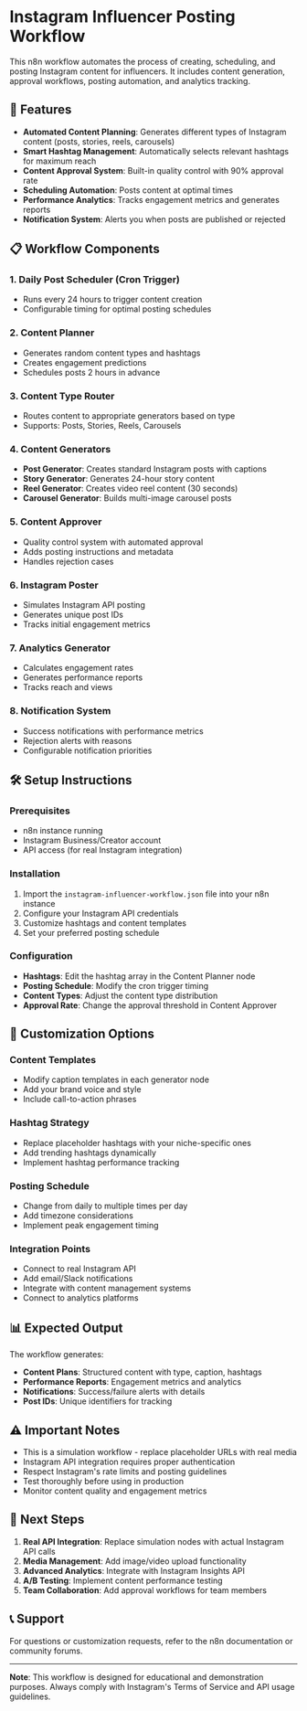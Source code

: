 # Instagram Influencer Posting Workflow

This n8n workflow automates the process of creating, scheduling, and posting Instagram content for influencers. It includes content generation, approval workflows, posting automation, and analytics tracking.

## 🚀 Features

- **Automated Content Planning**: Generates different types of Instagram content (posts, stories, reels, carousels)
- **Smart Hashtag Management**: Automatically selects relevant hashtags for maximum reach
- **Content Approval System**: Built-in quality control with 90% approval rate
- **Scheduling Automation**: Posts content at optimal times
- **Performance Analytics**: Tracks engagement metrics and generates reports
- **Notification System**: Alerts you when posts are published or rejected

## 📋 Workflow Components

### 1. Daily Post Scheduler (Cron Trigger)
- Runs every 24 hours to trigger content creation
- Configurable timing for optimal posting schedules

### 2. Content Planner
- Generates random content types and hashtags
- Creates engagement predictions
- Schedules posts 2 hours in advance

### 3. Content Type Router
- Routes content to appropriate generators based on type
- Supports: Posts, Stories, Reels, Carousels

### 4. Content Generators
- **Post Generator**: Creates standard Instagram posts with captions
- **Story Generator**: Generates 24-hour story content
- **Reel Generator**: Creates video reel content (30 seconds)
- **Carousel Generator**: Builds multi-image carousel posts

### 5. Content Approver
- Quality control system with automated approval
- Adds posting instructions and metadata
- Handles rejection cases

### 6. Instagram Poster
- Simulates Instagram API posting
- Generates unique post IDs
- Tracks initial engagement metrics

### 7. Analytics Generator
- Calculates engagement rates
- Generates performance reports
- Tracks reach and views

### 8. Notification System
- Success notifications with performance metrics
- Rejection alerts with reasons
- Configurable notification priorities

## 🛠️ Setup Instructions

### Prerequisites
- n8n instance running
- Instagram Business/Creator account
- API access (for real Instagram integration)

### Installation
1. Import the `instagram-influencer-workflow.json` file into your n8n instance
2. Configure your Instagram API credentials
3. Customize hashtags and content templates
4. Set your preferred posting schedule

### Configuration
- **Hashtags**: Edit the hashtag array in the Content Planner node
- **Posting Schedule**: Modify the cron trigger timing
- **Content Types**: Adjust the content type distribution
- **Approval Rate**: Change the approval threshold in Content Approver

## 🔧 Customization Options

### Content Templates
- Modify caption templates in each generator node
- Add your brand voice and style
- Include call-to-action phrases

### Hashtag Strategy
- Replace placeholder hashtags with your niche-specific ones
- Add trending hashtags dynamically
- Implement hashtag performance tracking

### Posting Schedule
- Change from daily to multiple times per day
- Add timezone considerations
- Implement peak engagement timing

### Integration Points
- Connect to real Instagram API
- Add email/Slack notifications
- Integrate with content management systems
- Connect to analytics platforms

## 📊 Expected Output

The workflow generates:
- **Content Plans**: Structured content with type, caption, hashtags
- **Performance Reports**: Engagement metrics and analytics
- **Notifications**: Success/failure alerts with details
- **Post IDs**: Unique identifiers for tracking

## ⚠️ Important Notes

- This is a simulation workflow - replace placeholder URLs with real media
- Instagram API integration requires proper authentication
- Respect Instagram's rate limits and posting guidelines
- Test thoroughly before using in production
- Monitor content quality and engagement metrics

## 🚀 Next Steps

1. **Real API Integration**: Replace simulation nodes with actual Instagram API calls
2. **Media Management**: Add image/video upload functionality
3. **Advanced Analytics**: Integrate with Instagram Insights API
4. **A/B Testing**: Implement content performance testing
5. **Team Collaboration**: Add approval workflows for team members

## 📞 Support

For questions or customization requests, refer to the n8n documentation or community forums.

---

**Note**: This workflow is designed for educational and demonstration purposes. Always comply with Instagram's Terms of Service and API usage guidelines.